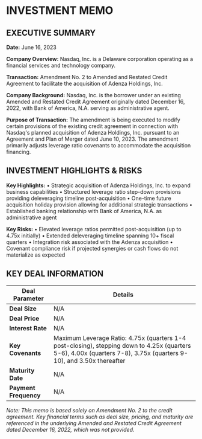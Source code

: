 # INVESTMENT MEMO

## EXECUTIVE SUMMARY

**Date:** June 16, 2023

**Company Overview:** Nasdaq, Inc. is a Delaware corporation operating as a financial services and technology company.

**Transaction:** Amendment No. 2 to Amended and Restated Credit Agreement to facilitate the acquisition of Adenza Holdings, Inc.

**Company Background:** Nasdaq, Inc. is the borrower under an existing Amended and Restated Credit Agreement originally dated December 16, 2022, with Bank of America, N.A. serving as administrative agent.

**Purpose of Transaction:** The amendment is being executed to modify certain provisions of the existing credit agreement in connection with Nasdaq's planned acquisition of Adenza Holdings, Inc. pursuant to an Agreement and Plan of Merger dated June 10, 2023. The amendment primarily adjusts leverage ratio covenants to accommodate the acquisition financing.

## INVESTMENT HIGHLIGHTS & RISKS

**Key Highlights:**
• Strategic acquisition of Adenza Holdings, Inc. to expand business capabilities
• Structured leverage ratio step-down provisions providing deleveraging timeline post-acquisition
• One-time future acquisition holiday provision allowing for additional strategic transactions
• Established banking relationship with Bank of America, N.A. as administrative agent

**Key Risks:**
• Elevated leverage ratios permitted post-acquisition (up to 4.75x initially)
• Extended deleveraging timeline spanning 10+ fiscal quarters
• Integration risk associated with the Adenza acquisition
• Covenant compliance risk if projected synergies or cash flows do not materialize as expected

## KEY DEAL INFORMATION

| **Deal Parameter** | **Details** |
|-------------------|-------------|
| **Deal Size** | N/A |
| **Deal Price** | N/A |
| **Interest Rate** | N/A |
| **Key Covenants** | Maximum Leverage Ratio: 4.75x (quarters 1-4 post-closing), stepping down to 4.25x (quarters 5-6), 4.00x (quarters 7-8), 3.75x (quarters 9-10), and 3.50x thereafter |
| **Maturity Date** | N/A |
| **Payment Frequency** | N/A |

*Note: This memo is based solely on Amendment No. 2 to the credit agreement. Key financial terms such as deal size, pricing, and maturity are referenced in the underlying Amended and Restated Credit Agreement dated December 16, 2022, which was not provided.*